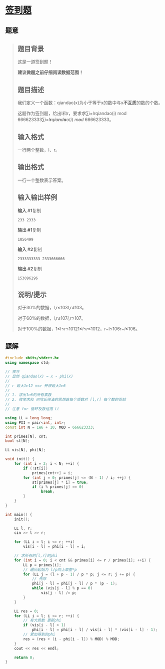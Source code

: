 #  [签到题](https://www.luogu.com.cn/problem/P3601)

## 题意

>   ## 题目背景
>
>   这是一道签到题！
>
>   **建议做题之前仔细阅读数据范围！**
>
>   ## 题目描述
>
>   我们定义一个函数：qiandao(x)为小于等于x的数中与x**不互质**的数的个数。
>
>   这题作为签到题，给出l和r，要求求∑i=lrqiandao(i) mod 666623333∑*i*=*l**r**q**i**a**n**d**a**o*(*i*) *m**o**d* 666623333。
>
>   ## 输入格式
>
>   一行两个整数，l、r。
>
>   ## 输出格式
>
>   一行一个整数表示答案。
>
>   ## 输入输出样例
>
>   **输入 #1**复制
>
>   ```
>   233 2333
>   ```
>
>   **输出 #1**复制
>
>   ```
>   1056499
>   ```
>
>   **输入 #2**复制
>
>   ```
>   2333333333 2333666666
>   ```
>
>   **输出 #2**复制
>
>   ```
>   153096296
>   ```
>
>   ## 说明/提示
>
>   对于30%的数据，l,r≤103*l*,*r*≤103。
>
>   对于60%的数据，l,r≤107*l*,*r*≤107。
>
>   对于100%的数据，1≤l≤r≤10121≤*l*≤*r*≤1012，r−l≤106*r*−*l*≤106。

## 题解



```c++
#include <bits/stdc++.h>
using namespace std;

// 推导
// 显然 qiandao(x) = x - phi(x)
//
// r 最大1e12 ==> 开根最大1e6
//
// 1. 求出1e6的所有素数
// 2. 枚举求和 用埃氏筛法的思想算每个质数对 [l,r] 每个数的贡献
//
// 注意 for 循环及数组用 LL

using LL = long long;
using PII = pair<int, int>;
const int N = 1e6 + 10, MOD = 666623333;

int primes[N], cnt;
bool st[N];

LL vis[N], phi[N];

void init() {
    for (int i = 2; i < N; ++i) {
        if (!st[i])
            primes[cnt++] = i;
        for (int j = 0; primes[j] <= (N - 1) / i; ++j) {
            st[primes[j] * i] = true;
            if (i % primes[j] == 0)
                break;
        }
    }
}

int main() {
    init();

    LL l, r;
    cin >> l >> r;

    for (LL i = l; i <= r; ++i)
        vis[i - l] = phi[i - l] = i;

    // 求所有的[l,r]的phi
    for (int i = 0; i < cnt && primes[i] <= r / primes[i]; ++i) {
        LL p = primes[i];
        // 遍历起始为 l/p向上取整*p
        for (LL j = (l + p - 1) / p * p; j <= r; j += p) {
            // 先除
            phi[j - l] = phi[j - l] / p * (p - 1);
            while (vis[j - l] % p == 0)
                vis[j - l] /= p;
        }
    }

    LL res = 0;
    for (LL i = l; i <= r; ++i) {
        // 有大质数 更新phi
        if (vis[i - l] > 1)
            phi[i - l] = phi[i - l] / vis[i - l] * (vis[i - l] - 1);
        // 累加得到的phi
        res = (res + (i - phi[i - l]) % MOD) % MOD;
    }
    cout << res << endl;

    return 0;
}
```



```python3

```

